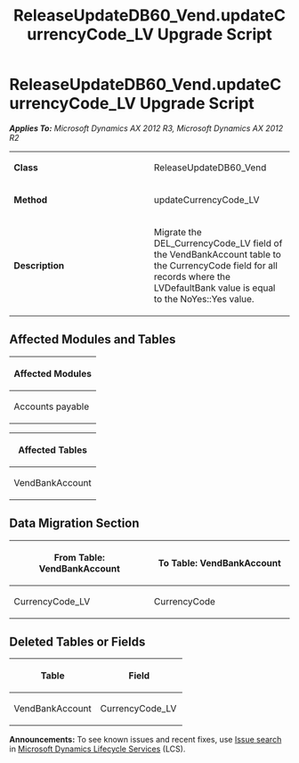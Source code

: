 ﻿---
title: ReleaseUpdateDB60_Vend.updateCurrencyCode_LV Upgrade Script
TOCTitle: ReleaseUpdateDB60_Vend.updateCurrencyCode_LV Upgrade Script
ms:assetid: 957b792e-f05f-4120-ca71-bd02e0ef2e85
ms:mtpsurl: https://msdn.microsoft.com/en-us/library/JJ686158(v=AX.60)
ms:contentKeyID: 49709862
ms.date: 05/18/2015
mtps_version: v=AX.60
---

# ReleaseUpdateDB60\_Vend.updateCurrencyCode\_LV Upgrade Script 


_**Applies To:** Microsoft Dynamics AX 2012 R3, Microsoft Dynamics AX 2012 R2_

<table>
<colgroup>
<col style="width: 50%" />
<col style="width: 50%" />
</colgroup>
<tbody>
<tr class="odd">
<td><p><strong>Class</strong></p></td>
<td><p>ReleaseUpdateDB60_Vend</p></td>
</tr>
<tr class="even">
<td><p><strong>Method</strong></p></td>
<td><p>updateCurrencyCode_LV</p></td>
</tr>
<tr class="odd">
<td><p><strong>Description</strong></p></td>
<td><p>Migrate the DEL_CurrencyCode_LV field of the VendBankAccount table to the CurrencyCode field for all records where the LVDefaultBank value is equal to the NoYes::Yes value.</p></td>
</tr>
</tbody>
</table>


## Affected Modules and Tables

<table>
<colgroup>
<col style="width: 100%" />
</colgroup>
<thead>
<tr class="header">
<th><p>Affected Modules</p></th>
</tr>
</thead>
<tbody>
<tr class="odd">
<td><p>Accounts payable</p></td>
</tr>
</tbody>
</table>


<table>
<colgroup>
<col style="width: 100%" />
</colgroup>
<thead>
<tr class="header">
<th><p>Affected Tables</p></th>
</tr>
</thead>
<tbody>
<tr class="odd">
<td><p>VendBankAccount</p></td>
</tr>
</tbody>
</table>


## Data Migration Section

<table>
<colgroup>
<col style="width: 50%" />
<col style="width: 50%" />
</colgroup>
<thead>
<tr class="header">
<th><p>From Table: VendBankAccount</p></th>
<th><p>To Table: VendBankAccount</p></th>
</tr>
</thead>
<tbody>
<tr class="odd">
<td><p>CurrencyCode_LV</p></td>
<td><p>CurrencyCode</p></td>
</tr>
</tbody>
</table>


## Deleted Tables or Fields

<table>
<colgroup>
<col style="width: 50%" />
<col style="width: 50%" />
</colgroup>
<thead>
<tr class="header">
<th><p>Table</p></th>
<th><p>Field</p></th>
</tr>
</thead>
<tbody>
<tr class="odd">
<td><p>VendBankAccount</p></td>
<td><p>CurrencyCode_LV</p></td>
</tr>
</tbody>
</table>

  
**Announcements:** To see known issues and recent fixes, use [Issue search](http://go.microsoft.com/fwlink/?linkid=389258) in [Microsoft Dynamics Lifecycle Services](http://go.microsoft.com/fwlink/?linkid=306505) (LCS).


